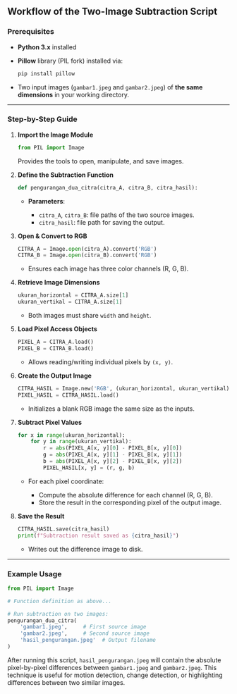 ## Workflow of the Two-Image Subtraction Script

### Prerequisites

* **Python 3.x** installed
* **Pillow** library (PIL fork) installed via:

  ```bash
  pip install pillow
  ```
* Two input images (`gambar1.jpeg` and `gambar2.jpeg`) of **the same dimensions** in your working directory.

---

### Step-by-Step Guide

1. **Import the Image Module**

   ```python
   from PIL import Image
   ```

   Provides the tools to open, manipulate, and save images.

2. **Define the Subtraction Function**

   ```python
   def pengurangan_dua_citra(citra_A, citra_B, citra_hasil):
   ```

   * **Parameters**:

     * `citra_A`, `citra_B`: file paths of the two source images.
     * `citra_hasil`: file path for saving the output.

3. **Open & Convert to RGB**

   ```python
   CITRA_A = Image.open(citra_A).convert('RGB')
   CITRA_B = Image.open(citra_B).convert('RGB')
   ```

   * Ensures each image has three color channels (R, G, B).

4. **Retrieve Image Dimensions**

   ```python
   ukuran_horizontal = CITRA_A.size[1]
   ukuran_vertikal = CITRA_A.size[1]
   ```

   * Both images must share `width` and `height`.

5. **Load Pixel Access Objects**

   ```python
   PIXEL_A = CITRA_A.load()
   PIXEL_B = CITRA_B.load()
   ```

   * Allows reading/writing individual pixels by `(x, y)`.

6. **Create the Output Image**

   ```python
   CITRA_HASIL = Image.new('RGB', (ukuran_horizontal, ukuran_vertikal))
   PIXEL_HASIL = CITRA_HASIL.load()
   ```

   * Initializes a blank RGB image the same size as the inputs.

7. **Subtract Pixel Values**

   ```python
   for x in range(ukuran_horizontal):
       for y in range(ukuran_vertikal):
           r = abs(PIXEL_A[x, y][0] - PIXEL_B[x, y][0])
           g = abs(PIXEL_A[x, y][1] - PIXEL_B[x, y][1])
           b = abs(PIXEL_A[x, y][2] - PIXEL_B[x, y][2])
           PIXEL_HASIL[x, y] = (r, g, b)
   ```

   * For each pixel coordinate:

     * Compute the absolute difference for each channel (R, G, B).
     * Store the result in the corresponding pixel of the output image.

8. **Save the Result**

   ```python
   CITRA_HASIL.save(citra_hasil)
   print(f"Subtraction result saved as {citra_hasil}")
   ```

   * Writes out the difference image to disk.

---

### Example Usage

```python
from PIL import Image

# Function definition as above...

# Run subtraction on two images:
pengurangan_dua_citra(
    'gambar1.jpeg',     # First source image
    'gambar2.jpeg',     # Second source image
    'hasil_pengurangan.jpeg'  # Output filename
)
```

After running this script, `hasil_pengurangan.jpeg` will contain the absolute pixel-by-pixel differences between `gambar1.jpeg` and `gambar2.jpeg`. This technique is useful for motion detection, change detection, or highlighting differences between two similar images.
